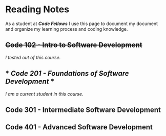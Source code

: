 # Reading Notes

As a student at ***Code Fellows*** I use this page to document my document and organize my learning process and coding knowledge.

## ~~Code 102 - Intro to Software Development~~
_I tested out of this course._
## * *Code 201 - Foundations of Software Development* *
_I am a current student in this course._

## Code 301 - Intermediate Software Development
## Code 401 - Advanced Software Development
